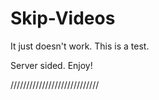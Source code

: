 # Skip-Videos

It just doesn't work.
This is a test.

Server sided.
Enjoy!


////////////////////////////
